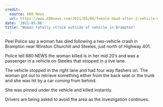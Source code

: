 ```yaml
---
credit:
  source: 680 News
  url: https://www.680news.com/2021/05/06/female-dead-after-2-vehicle-overnight-crash-in-brampton/
date: '2021-05-06'
title: "Woman fatally struck outside of vehicle in Brampton"
---
```

Peel Police say a woman has died following a two-vehicle crash in Brampton near Winston Churchill and Steeles, just north of Highway 401.

Police tell 680 NEWS the woman killed is in her mid 20’s and was a passenger in a vehicle on Steeles that stopped in a live lane.

The vehicle stopped in the right lane and had four way flashers on. The woman got out to retrieve something either from the back seat or the trunk and she was hit by a car coming from behind.

She was pinned under the vehicle and killed instantly.

Drivers are being asked to avoid the area as the investigation continues.
